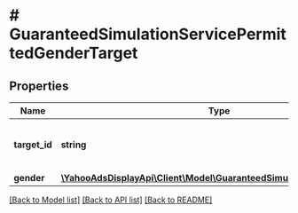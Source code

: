 # # GuaranteedSimulationServicePermittedGenderTarget

## Properties

Name | Type | Description | Notes
------------ | ------------- | ------------- | -------------
**target_id** | **string** | &lt;div lang&#x3D;\&quot;ja\&quot;&gt;ターゲットID&lt;/div&gt; &lt;div lang&#x3D;\&quot;en\&quot;&gt;Target ID&lt;/div&gt; | [optional]
**gender** | [**\YahooAdsDisplayApi\Client\Model\GuaranteedSimulationServiceGender**](GuaranteedSimulationServiceGender.md) |  | [optional]

[[Back to Model list]](../../README.md#models) [[Back to API list]](../../README.md#endpoints) [[Back to README]](../../README.md)
